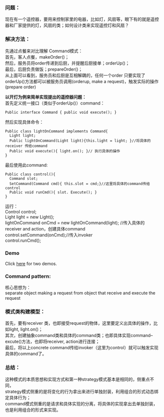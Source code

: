 ### 问题：
现在有一个遥控器，要用来控制家里的电器，比如灯，风扇等，眼下有的就是遥控器和厂家提供的灯，风扇的类；如何设计类来实现遥控灯和风扇？
### 解决方法：
先通过点餐来对比理解 Command模式：  
首先，客人点餐，makeOrder()；  
然后，服务员将order传递到后厨，并提醒后厨接单；orderUp()；  
最后，后厨负责做饭；prepareOrder()；  
从上面可以看到，服务员和后厨是互相解耦的，任何一个order 只要实现了orderUp()方法都可以被服务员调用(orderup, make a request)，触发实际的操作(prepare order)  

**以开灯为例来简单实现提出的遥控器问题：**  
首先定义统一接口（类似于orderUp()）command：

    Public interface Command { public void execute(); } 

然后实现具体命令：  

    Public class lightOnCommand implements Command{  
      Light light;  
      Public lightOnCommand(Light light){this.light = light; }//将具体的receiver 传给command  
      Public void execute(){ light.on(); }// 执行具体的操作  
    } 

最后使用此command:  

    Public class control(){  
      Command slot;  
      SetCommand(Command cmd){ this.slot = cmd;}//这里将具体的command传给control  
      Public void runCmd(){ slot. Execute(); }  
    }

运行：  
    Control control;  
    Light light = new Light();  
    lightOnCommand  onCmd = new lightOnCommand(light); //传入具体的receiver and action，创建具体command  
    control.setCommand(onCmd);//传入invoker  
    control.runCmd(); 

### Demo
Click [here](https://github.com/960761/AboutDesignPattern/tree/master/code/HeadFirst_DesignPattern/ch06_CommandPattern/src) for two demos.

### Command pattern:
核心思想为：   
separate  object making a request from object that receive and execute the request
### 模式类构建模型：
首先，要有receiver 类，也即接受request的物体，这里要定义出具体的操作，比如light, light.on()；  
其次，创建抽象command类和具体的command类；也即具体实现command–excute()方法，也即将receiver, action进行连接；  
最后，将以上concrete command传给invoker（这里为control）就可以触发实现具体的command了。  
### 总结：
这种模式的本质思想和实现方式和第一种strategy模式基本是相同的，侧重点不同，  
strategy模式侧重的是将变化的行为拿出来进行单独封装，利用组合的形式动态绑定具体行为；  
command模式侧重的是请求和具体实现的分离，将具体的实现拿出去单独封装，也是利用组合的形式来实现。  
